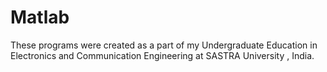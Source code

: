 # Matlab
These programs were created as a part of my Undergraduate Education in Electronics and Communication Engineering at SASTRA University , India.
